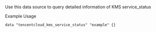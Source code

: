 Use this data source to query detailed information of KMS service_status

Example Usage

```hcl
data "tencentcloud_kms_service_status" "example" {}
```
